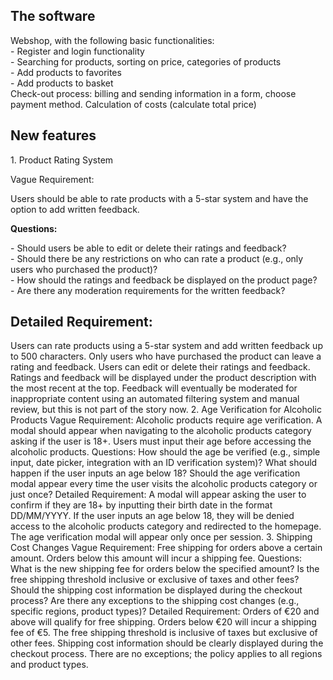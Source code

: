 <h2><b>The software</b></h2>
Webshop, with the following basic functionalities:<br>
- Register and login functionality<br>
- Searching for products, sorting on price, categories of products<br>
- Add products to favorites<br>
- Add products to basket<br>
Check-out process: billing and sending information in a form, choose payment method. Calculation of costs (calculate total price)<br>
<h2>New features</h2>
1. Product Rating System
<p>Vague Requirement: </p>Users should be able to rate products with a 5-star system and have the option to add written feedback.<br>
<p><b>Questions:</b></p>
- Should users be able to edit or delete their ratings and feedback?<br>
- Should there be any restrictions on who can rate a product (e.g., only users who purchased the product)?<br>
- How should the ratings and feedback be displayed on the product page?<br>
- Are there any moderation requirements for the written feedback?<br>
<h2>Detailed Requirement:</h2> Users can rate products using a 5-star system and add written feedback up to 500 characters. Only users who have purchased the product can leave a rating and feedback. Users can edit or delete their ratings and feedback. Ratings and feedback will be displayed under the product description with the most recent at the top. Feedback will eventually be moderated for inappropriate content using an automated filtering system and manual review, but this is not part of the story now.
2. Age Verification for Alcoholic Products
Vague Requirement: Alcoholic products require age verification. A modal should appear when navigating to the alcoholic products category asking if the user is 18+. Users must input their age before accessing the alcoholic products.
Questions:
How should the age be verified (e.g., simple input, date picker, integration with an ID verification system)?
What should happen if the user inputs an age below 18?
Should the age verification modal appear every time the user visits the alcoholic products category or just once?
Detailed Requirement: A modal will appear asking the user to confirm if they are 18+ by inputting their birth date in the format DD/MM/YYYY. If the user inputs an age below 18, they will be denied access to the alcoholic products category and redirected to the homepage. The age verification modal will appear only once per session.
3. Shipping Cost Changes
Vague Requirement: Free shipping for orders above a certain amount. Orders below this amount will incur a shipping fee.
Questions:
What is the new shipping fee for orders below the specified amount?
Is the free shipping threshold inclusive or exclusive of taxes and other fees?
Should the shipping cost information be displayed during the checkout process?
Are there any exceptions to the shipping cost changes (e.g., specific regions, product types)?
Detailed Requirement:
Orders of €20 and above will qualify for free shipping. Orders below €20 will incur a shipping fee of €5. The free shipping threshold is inclusive of taxes but exclusive of other fees. Shipping cost information should be clearly displayed during the checkout process. There are no exceptions; the policy applies to all regions and product types.
